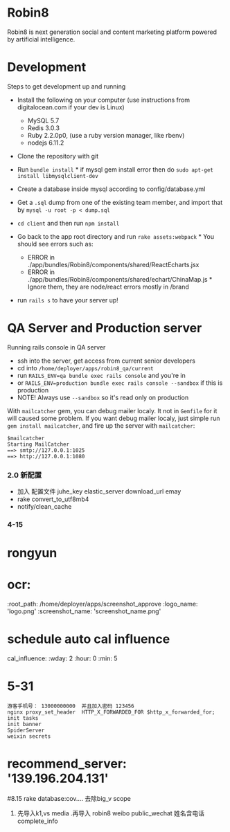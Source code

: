 Robin8
======
Robin8 is next generation social and content marketing platform powered
by artificial intelligence.

# Development

  Steps to get development up and running

  * Install the following on your computer (use instructions from digitalocean.com if your dev is Linux)
    * MySQL 5.7
    * Redis 3.0.3
    * Ruby 2.2.0p0, (use a ruby version manager, like rbenv)
    * nodejs 6.11.2

  *  Clone the repository with git
  *  Run `bundle install`
    * if mysql gem install error then do `sudo apt-get install libmysqlclient-dev`
  *  Create a database inside mysql according to config/database.yml
  *  Get a `.sql` dump from one of the existing team member, and import that by
     `mysql -u root -p < dump.sql`
  *  `cd client` and then run `npm install`
  *  Go back to the app root directory and run `rake assets:webpack`
    * You should see errors such as:
      * ERROR in ./app/bundles/Robin8/components/shared/ReactEcharts.jsx
      * ERROR in ./app/bundles/Robin8/components/shared/echart/ChinaMap.js
    * Ignore them, they are node/react errors mostly in /brand
  * run `rails s` to have your server up!


# QA Server and Production server

  Running rails console in QA server

  * ssh into the server, get access from current senior developers
  * cd into `/home/deployer/apps/robin8_qa/current`
  * run `RAILS_ENV=qa bundle exec rails console` and you're in
  * or `RAILS_ENV=production bundle exec rails console --sandbox` if this is production
  * NOTE! Always use `--sandbox` so it's read only on production


With `mailcatcher` gem, you can debug mailer localy. It not in `Gemfile` for it will caused some problem.
If you want debug mailer localy, just simple run `gem install mailcatcher`, and fire up the server with `mailcatcher`:

```
$mailcatcher
Starting MailCatcher
==> smtp://127.0.0.1:1025
==> http://127.0.0.1:1080
```

### 2.0 新配置
* 加入 配置文件  juhe_key elastic_server  download_url    emay
* rake convert_to_utf8mb4
* notify/clean_cache


### 4-15
# rongyun
#  ocr:
   :root_path: /home/deployer/apps/screenshot_approve
    :logo_name: 'logo.png'
    :screenshot_name: 'screenshot_name.png'
# schedule auto cal influence
  cal_influence:
    :wday: 2
    :hour: 0
    :min:  5

# 5-31
    游客手机号： 13000000000  并且加入密码 123456
    nginx proxy_set_header  HTTP_X_FORWARDED_FOR $http_x_forwarded_for;
    init tasks
    init banner
    SpiderServer
    weixin secrets

#   recommend_server: '139.196.204.131'

#8.15
  rake database:cov....
  去除big_v scope
  1. 先导入k1,vs media .再导入 robin8 weibo public_wechat
  姓名含电话
  complete_info

